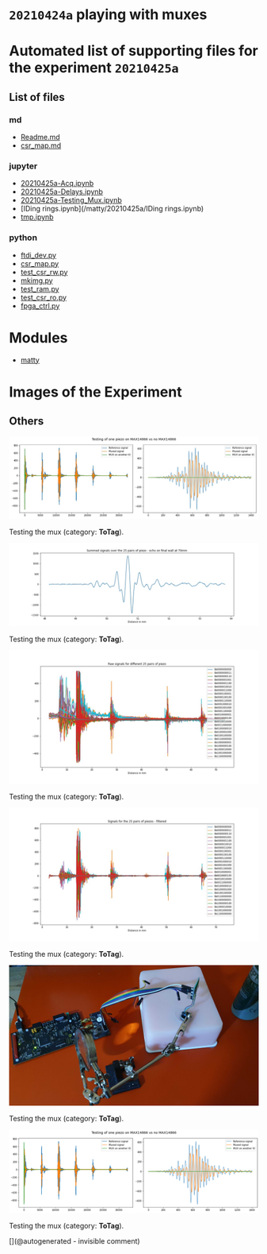 # `20210424a` playing with muxes



# Automated list of supporting files for the __experiment `20210425a`__

## List of files

### md

* [Readme.md](/matty/20210425a/Readme.md)
* [csr_map.md](/matty/20210425a/hvmux_tests/csr_map.md)


### jupyter

* [20210425a-Acq.ipynb](/matty/20210425a/hvmux_tests/20210425a-Acq.ipynb)
* [20210425a-Delays.ipynb](/matty/20210425a/20210425a-Delays.ipynb)
* [20210425a-Testing_Mux.ipynb](/matty/20210425a/20210425a-Testing_Mux.ipynb)
* [IDing rings.ipynb](/matty/20210425a/IDing rings.ipynb)
* [tmp.ipynb](/tmp.ipynb)


### python

* [ftdi_dev.py](/matty/20210425a/hvmux_tests/ftdi_dev.py)
* [csr_map.py](/matty/20210425a/hvmux_tests/csr_map.py)
* [test_csr_rw.py](/matty/20210425a/hvmux_tests/test_csr_rw.py)
* [mkimg.py](/matty/20210425a/mkimg.py)
* [test_ram.py](/matty/20210425a/hvmux_tests/test_ram.py)
* [test_csr_ro.py](/matty/20210425a/hvmux_tests/test_csr_ro.py)
* [fpga_ctrl.py](/matty/20210425a/hvmux_tests/fpga_ctrl.py)





# Modules

* [matty](/matty/)




# Images of the Experiment

## Others

![](/matty/20210425a/mux.jpg)

Testing the mux (category: __ToTag__).

![](/matty/20210425a/summed_filtered_sigs_details.jpg)

Testing the mux (category: __ToTag__).

![](/matty/20210425a/raw_sigs.jpg)

Testing the mux (category: __ToTag__).

![](/matty/20210425a/filtered_sigs.jpg)

Testing the mux (category: __ToTag__).

![](/matty/20210425a/20210425_203655.jpg)

Testing the mux (category: __ToTag__).

![](/matty/20210425a/mux.png)

Testing the mux (category: __ToTag__).










[](@autogenerated - invisible comment)